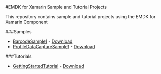 #EMDK for Xamarin Sample and Tutorial Projects

This repository contains sample and tutorial projects using the EMDK for Xamarin Component

###Samples

* [BarcodeSample1](https://github.com/EMDK/xamarin-samples/tree/GettingStartedTutorialBarcodeSample1) - [Download]([BarcodeSample1](https://github.com/EMDK/xamarin-samples/archive/BarcodeSample1.zip))
* [ProfileDataCaptureSample1](https://github.com/EMDK/xamarin-samples/tree/ProfileDataCaptureSample1) - [Download](https://github.com/EMDK/xamarin-samples/archive/ProfileDataCaptureSample1.zip)

###Tutorials

* [GettingStartedTutorial](https://github.com/EMDK/xamarin-samples/tree/GettingStartedTutorial) - [Download](https://github.com/EMDK/xamarin-samples/archive/GettingStartedTutorial.zip)



